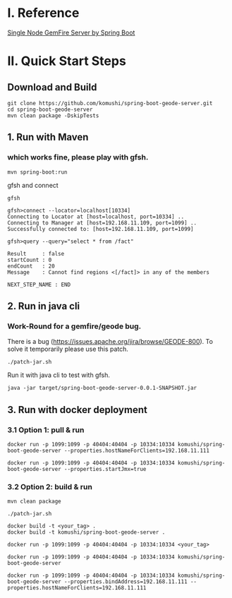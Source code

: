 # I. Reference
[Single Node GemFire Server by Spring Boot](https://github.com/komushi/spring-boot-gemfire-server)

# II. Quick Start Steps 

## Download and Build

```
git clone https://github.com/komushi/spring-boot-geode-server.git
cd spring-boot-geode-server
mvn clean package -DskipTests
```

## 1. Run with Maven

### which works fine, please play with gfsh.

```
mvn spring-boot:run
```

gfsh and connect

```
gfsh
```

```
gfsh>connect --locator=localhost[10334]
Connecting to Locator at [host=localhost, port=10334] ..
Connecting to Manager at [host=192.168.11.109, port=1099] ..
Successfully connected to: [host=192.168.11.109, port=1099]
```

```
gfsh>query --query="select * from /fact"

Result     : false
startCount : 0
endCount   : 20
Message    : Cannot find regions <[/fact]> in any of the members

NEXT_STEP_NAME : END
```

## 2. Run in java cli

### Work-Round for a gemfire/geode bug.
There is a bug (https://issues.apache.org/jira/browse/GEODE-800). To solve it temporarily please use this patch.
```
./patch-jar.sh
```

Run it with java cli to test with gfsh.

```
java -jar target/spring-boot-geode-server-0.0.1-SNAPSHOT.jar
```

## 3. Run with docker deployment

### 3.1 Option 1: pull & run
```
docker run -p 1099:1099 -p 40404:40404 -p 10334:10334 komushi/spring-boot-geode-server --properties.hostNameForClients=192.168.11.111
```

```
docker run -p 1099:1099 -p 40404:40404 -p 10334:10334 komushi/spring-boot-geode-server --properties.startJmx=true
```

### 3.2 Option 2: build & run

```
mvn clean package

./patch-jar.sh

docker build -t <your_tag> .
docker build -t komushi/spring-boot-geode-server .

docker run -p 1099:1099 -p 40404:40404 -p 10334:10334 <your_tag>

docker run -p 1099:1099 -p 40404:40404 -p 10334:10334 komushi/spring-boot-geode-server

docker run -p 1099:1099 -p 40404:40404 -p 10334:10334 komushi/spring-boot-geode-server --properties.bindAddress=192.168.11.111 --properties.hostNameForClients=192.168.11.111
```